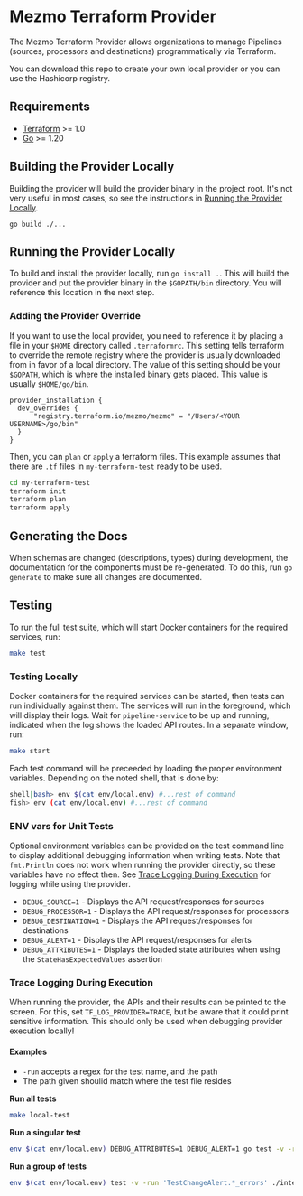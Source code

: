 # Mezmo Terraform Provider

The Mezmo Terraform Provider allows organizations to manage Pipelines (sources, processors and destinations)
programmatically via Terraform.

You can download this repo to create your own local provider or you can use the Hashicorp registry.

## Requirements

- [Terraform](https://www.terraform.io/downloads.html) >= 1.0
- [Go](https://golang.org/doc/install) >= 1.20

## Building the Provider Locally
Building the provider will build the provider binary in the project root. It's not very useful in most
cases, so see the instructions in [Running the Provider Locally](#running-the-provider-locally).
```shell
go build ./...
```

## Running the Provider Locally

To build and install the provider locally, run `go install .`. This will build the provider and put the provider
binary in the `$GOPATH/bin` directory. You will reference this location in the next step.

### Adding the Provider Override

If you want to use the local provider, you need to reference it by placing a file in your `$HOME` directory called `.terraformrc`.
This setting tells terraform to override the remote registry where the provider is usually downloaded from in favor of a local directory.
The value of this setting should be your `$GOPATH`, which is where the installed binary gets placed.
This value is usually `$HOME/go/bin`.
```
provider_installation {
  dev_overrides {
      "registry.terraform.io/mezmo/mezmo" = "/Users/<YOUR USERNAME>/go/bin"
  }
}
```

Then, you can `plan` or `apply` a terraform files. This example assumes that there are `.tf`
files in `my-terraform-test` ready to be used.

```bash
cd my-terraform-test
terraform init
terraform plan
terraform apply
```

## Generating the Docs

When schemas are changed (descriptions, types) during development, the documentation for the components must be re-generated.
To do this, run `go generate` to make sure all changes are documented.

## Testing

To run the full test suite, which will start Docker containers for the required services, run:

```sh
make test
```

### Testing Locally

Docker containers for the required services can be started, then tests can run
individually against them. The services will run in the foreground, which will display
their logs.  Wait for `pipeline-service` to be up and running, indicated when the log
shows the loaded API routes. In a separate window, run:

```sh
make start
```
Each test command will be preceeded by loading the proper environment variables. Depending
on the noted shell, that is done by:

```sh
shell|bash> env $(cat env/local.env) #...rest of command
fish> env (cat env/local.env) #...rest of command
```

### ENV vars for Unit Tests
Optional environment variables can be provided on the test command line to display
additional debugging information when writing tests. Note that `fmt.Println` does not
work when running the provider directly, so these variables have no effect then. See
[Trace Logging During Execution](#trace-logging-during-execution) for logging while using the provider.

* `DEBUG_SOURCE=1` - Displays the API request/responses for sources
* `DEBUG_PROCESSOR=1` - Displays the API request/responses for processors
* `DEBUG_DESTINATION=1` - Displays the API request/responses for destinations
* `DEBUG_ALERT=1` - Displays the API request/responses for alerts
* `DEBUG_ATTRIBUTES=1` - Displays the loaded state attributes when using the `StateHasExpectedValues` assertion

### Trace Logging During Execution

When running the provider, the APIs and their results can be printed to the screen.
For this, set `TF_LOG_PROVIDER=TRACE`, but be aware that it could print sensitive information.
This should only be used when debugging provider execution locally!

#### Examples
* `-run` accepts a regex for the test name, and the path
* The path given shoulid match where the test file resides

**Run all tests**

```sh
make local-test
``````
**Run a singular test**

```sh
env $(cat env/local.env) DEBUG_ATTRIBUTES=1 DEBUG_ALERT=1 go test -v -run 'TestAbsenceAlert_success' ./internal/provider/models/alerts/test
```

**Run a group of tests**

```sh
env $(cat env/local.env) test -v -run 'TestChangeAlert.*_errors' ./internal/provider/models/alerts/test
```

